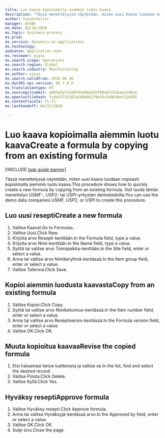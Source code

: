 ```yaml
--- 
title: Luo kaava kopioimalla aiemmin luotu kaava
description: "Tässä menettelyssä näytetään, miten uusi kaava luodaan nopeasti kopioimalla aiemmin luotu kaava."
author: YuyuScheller
manager: AnnBe
ms.date: 02/16/2016
ms.topic: business-process
ms.prod: 
ms.service: dynamics-ax-applications
ms.technology: 
audience: Application User
ms.reviewer: yuyus
ms.search.scope: Operations
ms.search.region: Global
ms.search.industry: Manufacturing
ms.author: yuyus
ms.search.validFrom: 2016-06-30
ms.dyn365.ops.version: AX 7.0.0
ms.translationtype: HT
ms.sourcegitcommit: a8b5a5af5108744406a3d2fb84d7151baea2481b
ms.openlocfilehash: fcde37715287a5d9b862f9e35c594636ef11d395
ms.contentlocale: fi-fi
ms.lasthandoff: 04/13/2018

---
```

# <a name="create-a-formula-by-copying-from-an-existing-formula"></a><span data-ttu-id="a4f6c-103">Luo kaava kopioimalla aiemmin luotu kaava</span><span class="sxs-lookup"><span data-stu-id="a4f6c-103">Create a formula by copying from an existing formula</span></span>

[!INCLUDE [task guide banner](../../includes/task-guide-banner.md)]

<span data-ttu-id="a4f6c-104">Tässä menettelyssä näytetään, miten uusi kaava luodaan nopeasti kopioimalla aiemmin luotu kaava.</span><span class="sxs-lookup"><span data-stu-id="a4f6c-104">This procedure shows how to quickly create a new formula by copying from an existing formula.</span></span> <span data-ttu-id="a4f6c-105">Voit luoda tämän menettelyn USMF-, USP2- tai USPI-yritysten demotiedoilla.</span><span class="sxs-lookup"><span data-stu-id="a4f6c-105">You can use the demo data companies USMF, USP2, or USPI to create this procedure.</span></span>


## <a name="create-a-new-formula"></a><span data-ttu-id="a4f6c-106">Luo uusi resepti</span><span class="sxs-lookup"><span data-stu-id="a4f6c-106">Create a new formula</span></span>
1. <span data-ttu-id="a4f6c-107">Valitse Kaavat.</span><span class="sxs-lookup"><span data-stu-id="a4f6c-107">Go to Formulas.</span></span>
2. <span data-ttu-id="a4f6c-108">Valitse Uusi.</span><span class="sxs-lookup"><span data-stu-id="a4f6c-108">Click New.</span></span>
3. <span data-ttu-id="a4f6c-109">Kirjoita arvo Resepti-kenttään.</span><span class="sxs-lookup"><span data-stu-id="a4f6c-109">In the Formula field, type a value.</span></span>
4. <span data-ttu-id="a4f6c-110">Kirjoita arvo Nimi-kenttään.</span><span class="sxs-lookup"><span data-stu-id="a4f6c-110">In the Name field, type a value.</span></span>
5. <span data-ttu-id="a4f6c-111">Syötä tai valitse arvo Toimipaikka-kenttään.</span><span class="sxs-lookup"><span data-stu-id="a4f6c-111">In the Site field, enter or select a value.</span></span>
6. <span data-ttu-id="a4f6c-112">Anna tai valitse arvo Nimikeryhmä-kentässä.</span><span class="sxs-lookup"><span data-stu-id="a4f6c-112">In the Item group field, enter or select a value.</span></span>
7. <span data-ttu-id="a4f6c-113">Valitse Tallenna.</span><span class="sxs-lookup"><span data-stu-id="a4f6c-113">Click Save.</span></span>

## <a name="copy-from-an-existing-formula"></a><span data-ttu-id="a4f6c-114">Kopioi aiemmin luodusta kaavasta</span><span class="sxs-lookup"><span data-stu-id="a4f6c-114">Copy from an existing formula</span></span>
1. <span data-ttu-id="a4f6c-115">Valitse Kopioi.</span><span class="sxs-lookup"><span data-stu-id="a4f6c-115">Click Copy.</span></span>
2. <span data-ttu-id="a4f6c-116">Syötä tai valitse arvo Nimiketunnus-kentässä.</span><span class="sxs-lookup"><span data-stu-id="a4f6c-116">In the Item number field, enter or select a value.</span></span>
3. <span data-ttu-id="a4f6c-117">Anna tai valitse arvo Reseptiversio-kentässä.</span><span class="sxs-lookup"><span data-stu-id="a4f6c-117">In the Formula version field, enter or select a value.</span></span>
4. <span data-ttu-id="a4f6c-118">Valitse OK.</span><span class="sxs-lookup"><span data-stu-id="a4f6c-118">Click OK.</span></span>

## <a name="revise-the-copied-formula"></a><span data-ttu-id="a4f6c-119">Muuta kopioitua kaavaa</span><span class="sxs-lookup"><span data-stu-id="a4f6c-119">Revise the copied formula</span></span>
1. <span data-ttu-id="a4f6c-120">Etsi haluamasi tietue luettelosta ja valitse se.</span><span class="sxs-lookup"><span data-stu-id="a4f6c-120">In the list, find and select the desired record.</span></span>
2. <span data-ttu-id="a4f6c-121">Valitse Poista.</span><span class="sxs-lookup"><span data-stu-id="a4f6c-121">Click Delete.</span></span>
3. <span data-ttu-id="a4f6c-122">Valitse Kyllä.</span><span class="sxs-lookup"><span data-stu-id="a4f6c-122">Click Yes.</span></span>

## <a name="approve-formula"></a><span data-ttu-id="a4f6c-123">Hyväksy resepti</span><span class="sxs-lookup"><span data-stu-id="a4f6c-123">Approve formula</span></span>
1. <span data-ttu-id="a4f6c-124">Valitse Hyväksy resepti.</span><span class="sxs-lookup"><span data-stu-id="a4f6c-124">Click Approve formula.</span></span>
2. <span data-ttu-id="a4f6c-125">Anna tai valitse Hyväksyjä-kentässä arvo.</span><span class="sxs-lookup"><span data-stu-id="a4f6c-125">In the Approved by field, enter or select a value.</span></span>
3. <span data-ttu-id="a4f6c-126">Valitse OK.</span><span class="sxs-lookup"><span data-stu-id="a4f6c-126">Click OK.</span></span>
4. <span data-ttu-id="a4f6c-127">Sulje sivu.</span><span class="sxs-lookup"><span data-stu-id="a4f6c-127">Close the page.</span></span>


